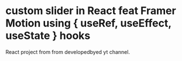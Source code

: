 # custom slider in React feat Framer Motion using { useRef, useEffect, useState } hooks

React project from from developedbyed yt channel.
